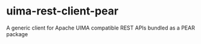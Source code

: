 # uima-rest-client-pear
A generic client for Apache UIMA compatible REST APIs bundled as a PEAR package
